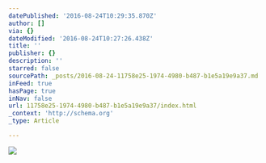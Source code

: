 ```yaml
---
datePublished: '2016-08-24T10:29:35.870Z'
author: []
via: {}
dateModified: '2016-08-24T10:27:26.438Z'
title: ''
publisher: {}
description: ''
starred: false
sourcePath: _posts/2016-08-24-11758e25-1974-4980-b487-b1e5a19e9a37.md
inFeed: true
hasPage: true
inNav: false
url: 11758e25-1974-4980-b487-b1e5a19e9a37/index.html
_context: 'http://schema.org'
_type: Article

---
```

![](https://the-grid-user-content.s3-us-west-2.amazonaws.com/f49063c5-8223-4b25-957d-b0aafb27543f.jpg)